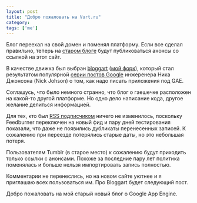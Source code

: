 ```yaml
---
layout: post
title: "Добро пожаловать на Vurt.ru"
category: 
tags: ['me']
---
```

Блог переехал на свой домен и поменял платформу. Если все сделал правильно, теперь на [старом блоге](http://app-engine.tumblr.com/) будут публиковаться анонсы со ссылкой на этот сайт.

В качестве движка был выбран [bloggart](https://github.com/Arachnid/bloggart) ([мой форк](https://github.com/xen/bloggart)), который стал результатом популярной [серии постов Google](http://blog.notdot.net/2009/10/Writing-a-blog-system-on-App-Engine) инжеренера Ника Джонсона (Nick Johson) о том, как надо писать приложения под GAE.

Соглашусь, что было немного странно, что блог о гаешечке расположен на какой-то другой платформе. Но одно дело написание кода, другое желание делиться информацией. 

Для тех, кто был [RSS подписчиком](http://feeds.feedburner.com/app-engine) ничего не изменилось, поскольку Feedburner переключен на новый фид и пару дней тестирования показали, что даже не появились дубликаты перенесенных записей. К сожалению при переезде потерялись старые даты, но это небольшая потеря.

Пользователям Tumblr (в старое место) к сожалению будут приходить только ссылки с анонсами. Похоже за последние пару лет политика поменялась и больше нельзя импортировать запись полностью. 

Комментарии не перенеслись, но на новом сайте уютнее и я приглашаю всех пользоваться им. Про Bloggart будет следующий пост.

Добро пожаловать на мой старый новый блог о Google App Engine. 
